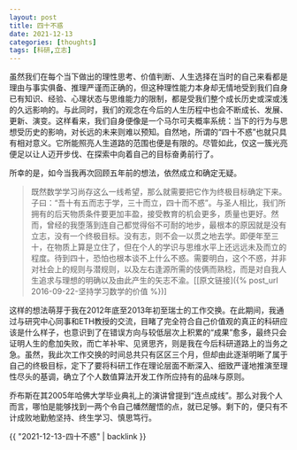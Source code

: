 ```yaml
---
layout: post
title: 四十不惑
date: 2021-12-13
categories: [thoughts]
tags: [科研,立志]
---
```


虽然我们在每个当下做出的理性思考、价值判断、人生选择在当时的自己来看都是理由与事实俱备、推理严谨而正确的，但这种理性能力本身却无情地受到我们自身已有知识、经验、心理状态与思维能力的限制，都是受我们整个成长历史或深或浅的久远影响的。与此同时，我们的观念在今后的人生历程中也会不断成长、发展、更新、演变。这样看来，我们自身便像是一个马尔可夫概率系统：当下的行为与思想受历史的影响，对长远的未来则难以预知。自然地，所谓的“四十不惑”也就只具有相对意义。它所能照亮人生道路的范围也便是有限的。尽管如此，仅这一簇光亮便足以让人迈开步伐、在探索中向着自己的目标奋勇前行了。

所幸的是，如今当我再次回顾五年前的想法，依然成立和确定无疑。

> 既然数学学习尚存这么一线希望，那么就需要把它作为终极目标确定下来。子曰：“吾十有五而志于学，三十而立，四十而不惑”。与圣人相比，我们所拥有的后天物质条件要更加丰盈，接受教育的机会更多，质量也更好。然而，曾经的我堕落到连自己都觉得俗不可耐的地步，最根本的原因就是没有立志，没有一个终极目标。没有志，则不会一以贯之地去学。即便年至三十，在物质上算是立住了，但在个人的学识与思维水平上还远远未及而立的程度。待到四十，恐怕也根本谈不上什么不惑。需要明白，这个不惑，并非对社会上的规则与潜规则，以及左右逢源所需的伎俩而熟稔，而是对自我人生追求与理想的明确以及由此产生的矢志不渝。\[[原文链接]({% post_url 2016-09-22-坚持学习数学的价值 %})\]

这样的想法萌芽于我在2012年底至2013年初至瑞士的工作交换。在此期间，我通过与研究中心同事和ETH教授的交流，目睹了完全符合自己价值观的真正的科研应该是什么样子，也意识到了在错误方向与较低层次上积累的“成果”愈多，最终只会证明人生的愈加失败，而亡羊补牢、见贤思齐，则是我在今后科研道路上的当务之急。虽然，我此次工作交换的时间总共只有区区三个月，但却由此逐渐明晰了属于自己的终极目标，定下了要将科研工作在理论层面不断深入、细致严谨地推演至理性尽头的基调，确立了个人数值算法开发工作所应持有的品味与原则。

乔布斯在其2005年哈佛大学毕业典礼上的演讲曾提到“连点成线”。那么对我个人而言，哪怕是能够找到一两个令自己幡然醒悟的点，就已足够。剩下的，便只有不计成败地勤勉坚持、终生学习、慎思笃行。

{{ "2021-12-13-四十不惑" | backlink }}
